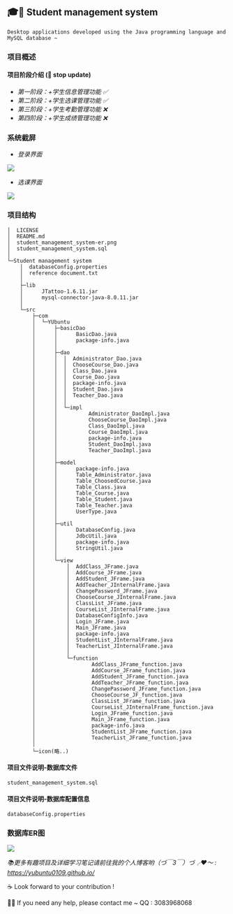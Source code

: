 ## :mortar_board::book: Student management system
`Desktop applications developed using the Java programming language and MySQL database ~`

### 项目概述

#### 项目阶段介绍  (:speech_balloon: stop update)
- *第一阶段：+学生信息管理功能 :white_check_mark:*
- *第二阶段：+学生选课管理功能 :white_check_mark:*
- *第三阶段：+学生考勤管理功能 :x:*
- *第四阶段：+学生成绩管理功能 :x:*



### 系统截屏

- *登录界面*

![](https://raw.githubusercontent.com/YUbuntu0109/YUbuntu0109.github.io/HexoBackup/2019/03/09/%E5%AD%A6%E7%94%9F%E7%AE%A1%E7%90%86%E7%B3%BB%E7%BB%9F-Java-swing/Login_Interface.PNG)

- *选课界面*

![](https://raw.githubusercontent.com/YUbuntu0109/YUbuntu0109.github.io/HexoBackup/2019/03/09/%E5%AD%A6%E7%94%9F%E7%AE%A1%E7%90%86%E7%B3%BB%E7%BB%9F-Java-swing/Main_Interface.PNG)



### 项目结构
```
│  LICENSE
│  README.md
│  student_management_system-er.png
│  student_management_system.sql
│
└─Student management system
    │  databaseConfig.properties
    │  reference document.txt
    │
    ├─lib
    │      JTattoo-1.6.11.jar
    │      mysql-connector-java-8.0.11.jar
    │
    └─src
        ├─com
        │  └─YUbuntu
        │      ├─basicDao
        │      │      BasicDao.java
        │      │      package-info.java
        │      │
        │      ├─dao
        │      │  │  Administrator_Dao.java
        │      │  │  ChooseCourse_Dao.java
        │      │  │  Class_Dao.java
        │      │  │  Course_Dao.java
        │      │  │  package-info.java
        │      │  │  Student_Dao.java
        │      │  │  Teacher_Dao.java
        │      │  │
        │      │  └─impl
        │      │          Administrator_DaoImpl.java
        │      │          ChooseCourse_DaoImpl.java
        │      │          Class_DaoImpl.java
        │      │          Course_DaoImpl.java
        │      │          package-info.java
        │      │          Student_DaoImpl.java
        │      │          Teacher_DaoImpl.java
        │      │
        │      ├─model
        │      │      package-info.java
        │      │      Table_Administrator.java
        │      │      Table_ChoosedCourse.java
        │      │      Table_Class.java
        │      │      Table_Course.java
        │      │      Table_Student.java
        │      │      Table_Teacher.java
        │      │      UserType.java
        │      │
        │      ├─util
        │      │      DatabaseConfig.java
        │      │      JdbcUtil.java
        │      │      package-info.java
        │      │      StringUtil.java
        │      │
        │      └─view
        │          │  AddClass_JFrame.java
        │          │  AddCourse_JFrame.java
        │          │  AddStudent_JFrame.java
        │          │  AddTeacher_JInternalFrame.java
        │          │  ChangePassword_JFrame.java
        │          │  ChooseCourse_JInternalFrame.java
        │          │  ClassList_JFrame.java
        │          │  CourseList_JInternalFrame.java
        │          │  DatabaseConfigInfo.java
        │          │  Login_JFrame.java
        │          │  Main_JFrame.java
        │          │  package-info.java
        │          │  StudentList_JInternalFrame.java
        │          │  TeacherList_JInternalFrame.java
        │          │
        │          └─function
        │                  AddClass_JFrame_function.java
        │                  AddCourse_JFrame_function.java
        │                  AddStudent_JFrame_function.java
        │                  AddTeacher_JFrame_function.java
        │                  ChangePassword_JFrame_function.java
        │                  ChooseCourse_JF_function.java
        │                  ClassList_JFrame_function.java
        │                  CourseList_JInternalFrame_function.java
        │                  Login_JFrame_function.java
        │                  Main_JFrame_function.java
        │                  package-info.java
        │                  StudentList_JFrame_function.java
        │                  TeacherList_JFrame_function.java
        │
        └─icon(略..)
```

#### 项目文件说明-数据库文件
```
student_management_system.sql
```

#### 项目文件说明-数据库配置信息
```
databaseConfig.properties
```



### 数据库ER图
![](https://raw.githubusercontent.com/YUbuntu0109/Student-management-system-CS/master/student_management_system-er.png)
 
 
 
*:books:更多有趣项目及详细学习笔记请前往我的个人博客哟（づ￣3￣）づ╭❤～ : https://yubuntu0109.github.io/* 
 
:coffee: Look forward to your contribution !

:man_student: If you need any help, please contact me ~  QQ : 3083968068
